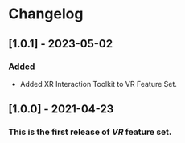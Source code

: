 # Changelog

## [1.0.1] - 2023-05-02

### Added
- Added XR Interaction Toolkit to VR Feature Set.

## [1.0.0] - 2021-04-23
### This is the first release of *VR* feature set.
